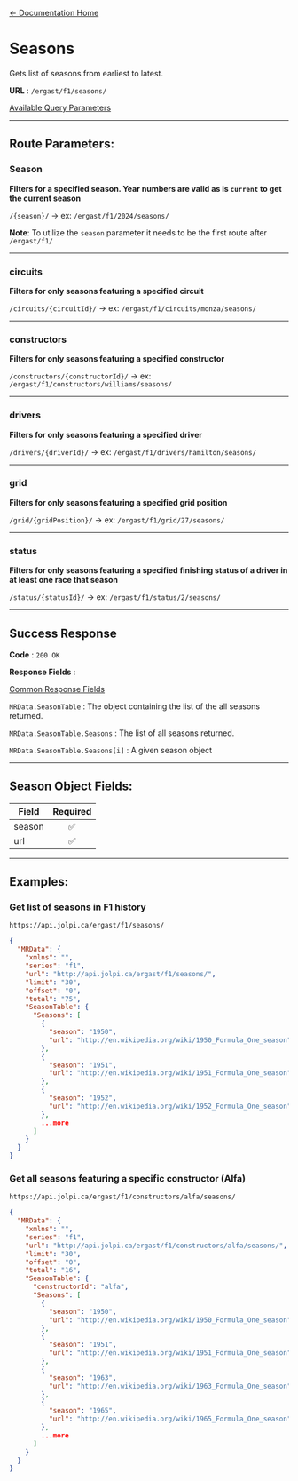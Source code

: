 [← Documentation Home](/docs/README.md)
# Seasons

Gets list of seasons from earliest to latest.

**URL** : `/ergast/f1/seasons/`

[Available Query Parameters](./README.md#query-parameters)

---

## Route Parameters:

### Season

**Filters for a specified season. Year numbers are valid as is `current` to get the current season**

`/{season}/` -> ex: `/ergast/f1/2024/seasons/`

**Note**: To utilize the `season` parameter it needs to be the first route after `/ergast/f1/`

---

### circuits

**Filters for only seasons featuring a specified circuit**

`/circuits/{circuitId}/` -> ex: `/ergast/f1/circuits/monza/seasons/`

---

### constructors

**Filters for only seasons featuring a specified constructor**

`/constructors/{constructorId}/` -> ex: `/ergast/f1/constructors/williams/seasons/`

---

### drivers

**Filters for only seasons featuring a specified driver**

`/drivers/{driverId}/` -> ex: `/ergast/f1/drivers/hamilton/seasons/`


---

### grid

**Filters for only seasons featuring a specified grid position**

`/grid/{gridPosition}/` -> ex: `/ergast/f1/grid/27/seasons/`

---

### status

**Filters for only seasons featuring a specified finishing status of a driver in at least one race that season**

`/status/{statusId}/` -> ex: `/ergast/f1/status/2/seasons/`

---

## Success Response

**Code** : `200 OK`

**Response Fields** :

[Common Response Fields](./README.md#common-response-fields)

`MRData.SeasonTable` : The object containing the list of the all seasons returned.

`MRData.SeasonTable.Seasons` : The list of all seasons returned.

`MRData.SeasonTable.Seasons[i]` : A given season object

---

## Season Object Fields:

|Field|Required|
|---|:---:|
|season|✅|
|url|✅|

---

## Examples:

### Get list of seasons in F1 history

`https://api.jolpi.ca/ergast/f1/seasons/`

```json
{
  "MRData": {
    "xmlns": "",
    "series": "f1",
    "url": "http://api.jolpi.ca/ergast/f1/seasons/",
    "limit": "30",
    "offset": "0",
    "total": "75",
    "SeasonTable": {
      "Seasons": [
        {
          "season": "1950",
          "url": "http://en.wikipedia.org/wiki/1950_Formula_One_season"
        },
        {
          "season": "1951",
          "url": "http://en.wikipedia.org/wiki/1951_Formula_One_season"
        },
        {
          "season": "1952",
          "url": "http://en.wikipedia.org/wiki/1952_Formula_One_season"
        },
        ...more
      ]
    }
  }
}
```

### Get all seasons featuring a specific constructor (Alfa)

`https://api.jolpi.ca/ergast/f1/constructors/alfa/seasons/`

```json
{
  "MRData": {
    "xmlns": "",
    "series": "f1",
    "url": "http://api.jolpi.ca/ergast/f1/constructors/alfa/seasons/",
    "limit": "30",
    "offset": "0",
    "total": "16",
    "SeasonTable": {
      "constructorId": "alfa",
      "Seasons": [
        {
          "season": "1950",
          "url": "http://en.wikipedia.org/wiki/1950_Formula_One_season"
        },
        {
          "season": "1951",
          "url": "http://en.wikipedia.org/wiki/1951_Formula_One_season"
        },
        {
          "season": "1963",
          "url": "http://en.wikipedia.org/wiki/1963_Formula_One_season"
        },
        {
          "season": "1965",
          "url": "http://en.wikipedia.org/wiki/1965_Formula_One_season"
        },
        ...more
      ]
    }
  }
}
```